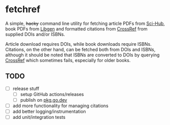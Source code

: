 # fetchref

A simple, ~~hacky~~ command line utility for fetching article PDFs from
[Sci-Hub][Sci-Hub], book PDFs from [Libgen][Libgen] and formatted citations
from [CrossRef][CrossRef] from supplied DOIs and/or ISBNs.

Article download requires DOIs, while book downloads require ISBNs.
Citations, on the other hand, can be fetched both from DOIs and ISBNs,
although it should be noted that ISBNs are converted to DOIs
by querying [CrossRef][CrossRef] which sometimes fails, especially for
older books.

## TODO

- [ ] release stuff
    - [ ] setup GitHub actions/releases
    - [ ] publish on [pkg.go.dev](https://pkg.go.dev/)
- [ ] add more functionality for managing citations
- [ ] add better logging/instrumentation
- [ ] add unit/integration tests

[Sci-Hub]: https://sci-hub.se
[Libgen]: https://libgen.is
[CrossRef]: https://www.crossref.org
